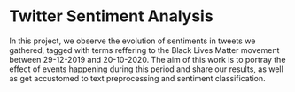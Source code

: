 # Twitter Sentiment Analysis

In this project, we observe the evolution of sentiments in tweets we gathered, tagged with terms reffering to the Black Lives Matter movement between 29-12-2019 and 20-10-2020. The aim of this work is to portray the effect of events happening during this period and share our results, as well as get accustomed to text preprocessing and sentiment classification.
